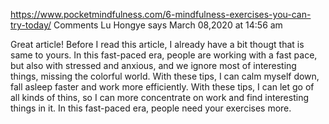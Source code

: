 https://www.pocketmindfulness.com/6-mindfulness-exercises-you-can-try-today/
Comments
Lu Hongye says
March 08,2020 at 14:56 am

Great article! Before I read this article, I already have a bit thougt that is same to yours. In this fast-paced era, people are working with a fast pace, but also with stressed and anxious, and we ignore most of interesting things, missing the colorful world. With these tips, I can calm myself down, fall asleep faster and work more efficiently. With these tips, I can let go of all kinds of thins, so I can more concentrate on work and find interesting things in it. In this fast-paced era, people need your exercises more.
